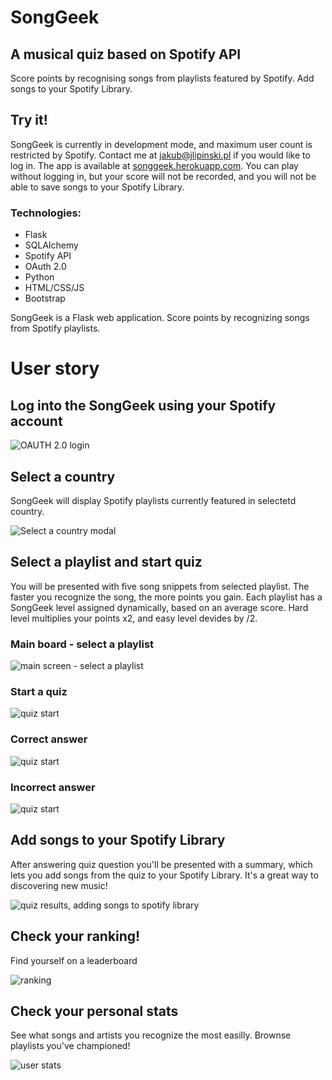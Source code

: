 # SongGeek
## A musical quiz based on Spotify API

Score points by recognising songs from playlists featured by Spotify. Add songs to your Spotify Library.

## Try it!
SongGeek is currently in development mode, and maximum user count is restricted by Spotify. Contact me at jakub@jlipinski.pl if you would like to log in. The app is available at [songgeek.herokuapp.com](https://songgeek.herokuapp.com/). You can play without logging in, but your score will not be recorded, and you will not be able to save songs to your Spotify Library.

### Technologies:
- Flask
- SQLAlchemy
- Spotify API
- OAuth 2.0
- Python
- HTML/CSS/JS
- Bootstrap

SongGeek is a Flask web application. Score points by recognizing songs from Spotify playlists. 


# User story

## Log into the SongGeek using your Spotify account

![OAUTH 2.0 login](images/sm/login.jpg)

## Select a country
SongGeek will display Spotify playlists currently featured in selectetd country.

![Select a country modal](images/sm/country.jpg)

## Select a playlist and start quiz
You will be presented with five song snippets from selected playlist. The faster you recognize the song, the more points you gain. Each playlist has a SongGeek level assigned dynamically, based on an average score. Hard level multiplies your points x2, and easy level devides by /2.
### Main board - select a playlist

![main screen - select a playlist](images/sm/mainscreen.jpg)

### Start a quiz

![quiz start](images/sm/quiz1.jpg)

### Correct answer

![quiz start](images/sm/quiz2.jpg)

### Incorrect answer

![quiz start](images/sm/quiz3.jpg)

## Add songs to your Spotify Library
After answering quiz question you'll be presented with a summary, which lets you add songs from the quiz to your Spotify Library. It's a great way to discovering new music!

![quiz results, adding songs to spotify library](images/sm/quiz-results.jpg)

## Check your ranking!
Find yourself on a leaderboard

![ranking](images/sm/ranking.jpg)

## Check your personal stats
See what songs and artists you recognize the most easilly. Brownse playlists you've championed!

![user stats](images/sm/user-stats.jpg)

